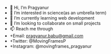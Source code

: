 - 👋 Hi, I’m Pragyanur
- 👀 I’m interested in science(as an umbrella term)
- 🌱 I’m currently learning web development
- 💞️ I’m looking to collaborate on small projects
- 📫 Reach me through
-   +Email: pragyanur.babu@gmail.com
-   +Twitter: @MovingFramesP
-   +Instagram: @movingframes_pragyanur

<!---
Pragyanur/Pragyanur is a ✨ special ✨ repository because its `README.md` (this file) appears on your GitHub profile.
You can click the Preview link to take a look at your changes.
--->
